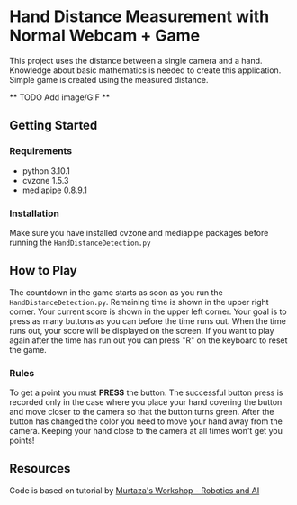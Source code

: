 # Hand Distance Measurement with Normal Webcam + Game 

This project uses the distance between a single camera and a hand. Knowledge about basic mathematics is needed to create this application. Simple game is created using the measured distance.

 \*\* TODO Add image/GIF \*\*

## Getting Started

### Requirements

- python 3.10.1
- cvzone 1.5.3
- mediapipe 0.8.9.1

### Installation

Make sure you have installed cvzone and mediapipe packages before running the `HandDistanceDetection.py`

## How to Play

The countdown in the game starts as soon as you run the `HandDistanceDetection.py`. Remaining time is shown in the upper right corner. Your current score is shown in the upper left corner. Your goal is to press as many buttons as you can before the time runs out. When the time runs out, your score will be displayed on the screen. If you want to play again after the time has run out you can press "R" on the keyboard to reset the game.

### Rules

To get a point you must **PRESS** the button. The successful button press is recorded only in the case where you place your hand covering the button and move closer to the camera so that the button turns green. After the button has changed the color you need to move your hand away from the camera. Keeping your hand close to the camera at all times won't get you points!

## Resources

Code is based on tutorial by [Murtaza's Workshop - Robotics and AI](https://www.computervision.zone/courses/hand-distance-measurement/)


